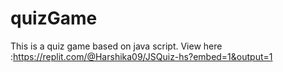 # quizGame
This is a quiz game based on java script.
View here :https://replit.com/@Harshika09/JSQuiz-hs?embed=1&output=1
